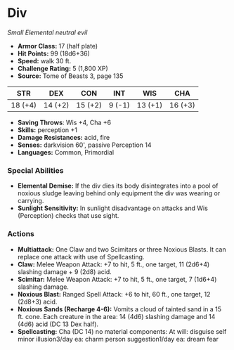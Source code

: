# Div

*Small* *Elemental* *neutral evil*

- **Armor Class:** 17 (half plate)
- **Hit Points:** 99 (18d6+36)
- **Speed:** walk 30 ft.
- **Challenge Rating:** 5 (1,800 XP)
- **Source:** Tome of Beasts 3, page 135

| STR | DEX | CON | INT | WIS | CHA |
| --- | --- | --- | --- | --- | --- |
| 18 (+4) | 14 (+2) | 15 (+2) | 9 (-1) | 13 (+1) | 16 (+3) |

- **Saving Throws**: Wis +4, Cha +6
- **Skills:** perception +1
- **Damage Resistances:** acid, fire
- **Senses:** darkvision 60', passive Perception 14
- **Languages:** Common, Primordial

### Special Abilities

- **Elemental Demise:** If the div dies its body disintegrates into a pool of noxious sludge leaving behind only equipment the div was wearing or carrying.
- **Sunlight Sensitivity:** In sunlight disadvantage on attacks and Wis (Perception) checks that use sight.

### Actions

- **Multiattack:** One Claw and two Scimitars or three Noxious Blasts. It can replace one attack with use of Spellcasting.
- **Claw:** Melee Weapon Attack: +7 to hit, 5 ft., one target, 11 (2d6+4) slashing damage + 9 (2d8) acid.
- **Scimitar:** Melee Weapon Attack: +7 to hit, 5 ft., one target, 7 (1d6+4) slashing damage.
- **Noxious Blast:** Ranged Spell Attack: +6 to hit, 60 ft., one target, 12 (2d8+3) acid.
- **Noxious Sands (Recharge 4-6):** Vomits a cloud of tainted sand in a 15 ft. cone. Each creature in the area: 14 (4d6) slashing damage and 14 (4d6) acid (DC 13 Dex half).
- **Spellcasting:** Cha (DC 14) no material components: At will: disguise self minor illusion3/day ea: charm person suggestion1/day ea: dream fear


